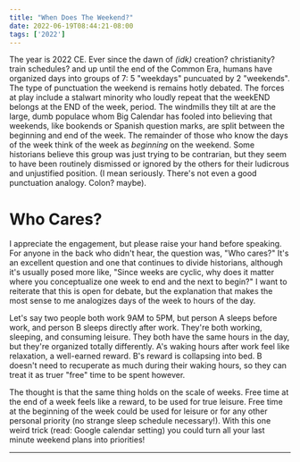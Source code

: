 ```yaml
---
title: "When Does The Weekend?"
date: 2022-06-19T08:44:21-08:00
tags: ['2022']
---
```


The year is 2022 CE.
Ever since the dawn of *(idk)* creation? christianity? train schedules? and up until the end of the Common Era, humans have organized days into groups of 7: 5 "weekdays" puncuated by 2 "weekends".
The type of punctuation the weekend is remains hotly debated.
The forces at play include a stalwart minority who loudly repeat that the weekEND belongs at the END of the week, period.
The windmills they tilt at are the large, dumb populace whom Big Calendar has fooled into believing that weekends, like bookends or Spanish question marks, are split between the beginning and end of the week.
The remainder of those who know the days of the week think of the week as *beginning* on the weekend.
Some historians believe this group was just trying to be contrarian, but they seem to have been routinely dismissed or ignored by the others for their ludicrous and unjustified position.
(I mean seriously. There's not even a good punctuation analogy. Colon? maybe).

# Who Cares?

I appreciate the engagement, but please raise your hand before speaking.
For anyone in the back who didn't hear, the question was, "Who cares?"
It's an excellent question and one that continues to divide historians, although it's usually posed more like, "Since weeks are cyclic, why does it matter where you conceptualize one week to end and the next to begin?"
I want to reiterate that this is open for debate, but the explanation that makes the most sense to me analogizes days of the week to hours of the day.

Let's say two people both work 9AM to 5PM, but person A sleeps before work, and person B sleeps directly after work.
They're both working, sleeping, and consuming leisure.
They both have the same hours in the day, but they're organized totally differently.
A's waking hours after work feel like relaxation, a well-earned reward.
B's reward is collapsing into bed.
B doesn't need to recuperate as much during their waking hours, so they can treat it as truer "free" time to be spent however.

The thought is that the same thing holds on the scale of weeks.
Free time at the end of a week feels like a reward, to be used for true leisure.
Free time at the beginning of the week could be used for leisure or for any other personal priority (no strange sleep schedule necessary!).
With this one weird trick (read: Google calendar setting) you could turn all your last minute weekend plans into priorities!

---
